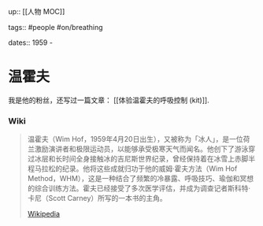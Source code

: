 up:: [[人物 MOC]]

tags:: #people #on/breathing

dates:: 1959 - 

# 温霍夫

我是他的粉丝，还写过一篇文章： [[体验温霍夫的呼吸控制 (kit)]].

### Wiki

> 温霍夫（Wim Hof，1959年4月20日出生），又被称为「冰人」，是一位荷兰激励演讲者和极限运动员，以能够承受极寒天气而闻名。他创下了游泳穿过冰层和长时间全身接触冰的吉尼斯世界纪录，曾经保持着在冰雪上赤脚半程马拉松的纪录。他将这些成就归功于他的威姆·霍夫方法（Wim Hof Method，WHM），这是一种结合了频繁的冷暴露、呼吸技巧、瑜伽和冥想的综合训练方法。霍夫已经接受了多次医学评估，并成为调查记者斯科特·卡尼（Scott Carney）所写的一本书的主角。
>
> [Wikipedia](https://en.wikipedia.org/wiki/Wim%20Hof)
